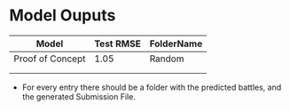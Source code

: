 # Model Ouputs

| Model            | Test RMSE | FolderName |
| ---------------- | --------- | ---------- |
| Proof of Concept | 1.05      | Random     |
|                  |           |            |
|                  |           |            |

- For every entry there should be a folder with the predicted battles, and the generated Submission File.